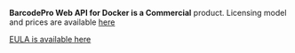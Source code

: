 **BarcodePro Web API for Docker is a Commercial** product. Licensing model and prices are available [here](https://neodynamic.com/products/barcode/docker/buy)

[EULA is available here](https://neodynamic.com/eula)
